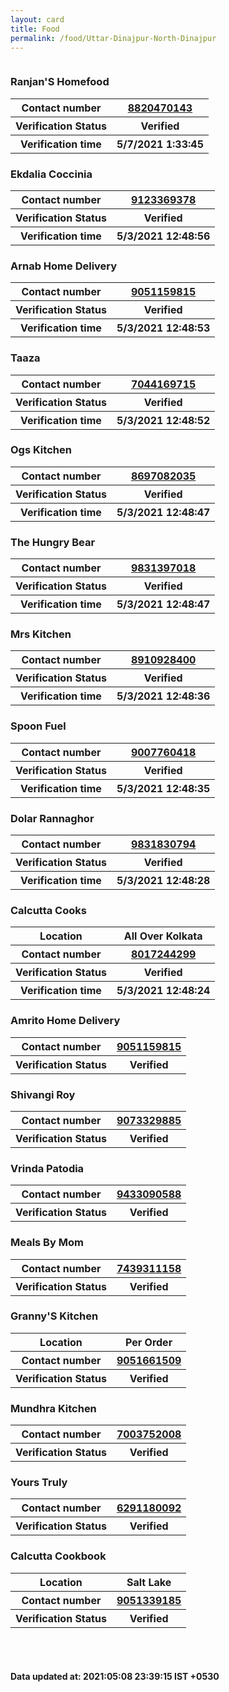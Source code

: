 ```yaml
---
layout: card
title: Food
permalink: /food/Uttar-Dinajpur-North-Dinajpur
---
```

<div class="row">
	<div class="column">
<div class="card_nav">
<h3>Ranjan'S Homefood</h3>

<div class="info"><table>
<tr><th>Contact number </th><th><a href="tel:8820470143">8820470143</a></th></tr>
<tr><th>Verification  Status</th><th>Verified</th></tr>
<tr><th>Verification time</th><th>5/7/2021 1:33:45</th></tr>
</table></div></div>
<div class="card_nav">
<h3>Ekdalia Coccinia</h3>

<div class="info"><table>
<tr><th>Contact number </th><th><a href="tel:9123369378">9123369378</a></th></tr>
<tr><th>Verification  Status</th><th>Verified</th></tr>
<tr><th>Verification time</th><th>5/3/2021 12:48:56</th></tr>
</table></div></div>
<div class="card_nav">
<h3>Arnab Home Delivery </h3>

<div class="info"><table>
<tr><th>Contact number </th><th><a href="tel:9051159815">9051159815</a></th></tr>
<tr><th>Verification  Status</th><th>Verified</th></tr>
<tr><th>Verification time</th><th>5/3/2021 12:48:53</th></tr>
</table></div></div>
<div class="card_nav">
<h3>Taaza</h3>

<div class="info"><table>
<tr><th>Contact number </th><th><a href="tel:7044169715">7044169715</a></th></tr>
<tr><th>Verification  Status</th><th>Verified</th></tr>
<tr><th>Verification time</th><th>5/3/2021 12:48:52</th></tr>
</table></div></div>
<div class="card_nav">
<h3>Ogs Kitchen </h3>

<div class="info"><table>
<tr><th>Contact number </th><th><a href="tel:8697082035">8697082035</a></th></tr>
<tr><th>Verification  Status</th><th>Verified</th></tr>
<tr><th>Verification time</th><th>5/3/2021 12:48:47</th></tr>
</table></div></div>
<div class="card_nav">
<h3>The Hungry Bear</h3>

<div class="info"><table>
<tr><th>Contact number </th><th><a href="tel:9831397018">9831397018</a></th></tr>
<tr><th>Verification  Status</th><th>Verified</th></tr>
<tr><th>Verification time</th><th>5/3/2021 12:48:47</th></tr>
</table></div></div>
<div class="card_nav">
<h3>Mrs Kitchen</h3>

<div class="info"><table>
<tr><th>Contact number </th><th><a href="tel:8910928400">8910928400</a></th></tr>
<tr><th>Verification  Status</th><th>Verified</th></tr>
<tr><th>Verification time</th><th>5/3/2021 12:48:36</th></tr>
</table></div></div>
<div class="card_nav">
<h3>Spoon Fuel </h3>

<div class="info"><table>
<tr><th>Contact number </th><th><a href="tel:9007760418">9007760418</a></th></tr>
<tr><th>Verification  Status</th><th>Verified</th></tr>
<tr><th>Verification time</th><th>5/3/2021 12:48:35</th></tr>
</table></div></div>
<div class="card_nav">
<h3>Dolar Rannaghor </h3>

<div class="info"><table>
<tr><th>Contact number </th><th><a href="tel:9831830794">9831830794</a></th></tr>
<tr><th>Verification  Status</th><th>Verified</th></tr>
<tr><th>Verification time</th><th>5/3/2021 12:48:28</th></tr>
</table></div></div>
<div class="card_nav">
<h3>Calcutta Cooks</h3>

<div class="info"><table>
<tr><th>Location</th><th>All Over Kolkata </th></tr>
<tr><th>Contact number </th><th><a href="tel:8017244299">8017244299</a></th></tr>
<tr><th>Verification  Status</th><th>Verified</th></tr>
<tr><th>Verification time</th><th>5/3/2021 12:48:24</th></tr>
</table></div></div>
<div class="card_nav">
<h3>Amrito Home Delivery </h3>

<div class="info"><table>
<tr><th>Contact number </th><th><a href="tel:9051159815">9051159815</a></th></tr>
<tr><th>Verification  Status</th><th>Verified</th></tr>
</table></div></div>
<div class="card_nav">
<h3>Shivangi Roy</h3>

<div class="info"><table>
<tr><th>Contact number </th><th><a href="tel:9073329885">9073329885</a></th></tr>
<tr><th>Verification  Status</th><th>Verified</th></tr>
</table></div></div>
<div class="card_nav">
<h3>Vrinda Patodia</h3>

<div class="info"><table>
<tr><th>Contact number </th><th><a href="tel:9433090588">9433090588</a></th></tr>
<tr><th>Verification  Status</th><th>Verified</th></tr>
</table></div></div>
<div class="card_nav">
<h3>Meals By Mom</h3>

<div class="info"><table>
<tr><th>Contact number </th><th><a href="tel:7439311158">7439311158</a></th></tr>
<tr><th>Verification  Status</th><th>Verified</th></tr>
</table></div></div>
<div class="card_nav">
<h3>Granny'S Kitchen </h3>

<div class="info"><table>
<tr><th>Location</th><th>Per Order</th></tr>
<tr><th>Contact number </th><th><a href="tel:9051661509">9051661509</a></th></tr>
<tr><th>Verification  Status</th><th>Verified</th></tr>
</table></div></div>
<div class="card_nav">
<h3>Mundhra Kitchen</h3>

<div class="info"><table>
<tr><th>Contact number </th><th><a href="tel:7003752008">7003752008</a></th></tr>
<tr><th>Verification  Status</th><th>Verified</th></tr>
</table></div></div>
<div class="card_nav">
<h3>Yours Truly </h3>

<div class="info"><table>
<tr><th>Contact number </th><th><a href="tel:6291180092">6291180092</a></th></tr>
<tr><th>Verification  Status</th><th>Verified</th></tr>
</table></div></div>
<div class="card_nav">
<h3>Calcutta Cookbook </h3>

<div class="info"><table>
<tr><th>Location</th><th>Salt Lake </th></tr>
<tr><th>Contact number </th><th><a href="tel:9051339185">9051339185</a></th></tr>
<tr><th>Verification  Status</th><th>Verified</th></tr>
</table></div></div>
</div>
</div> <br><br>
<h4> Data updated at: 2021:05:08 23:39:15 IST +0530 </h4>